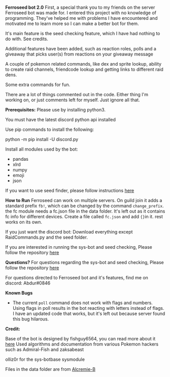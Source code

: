 **Ferroseed bot 2.0**
First, a special thank you to my friends on the server Ferroseed bot was made for.
I entered this project with no knowledge of programming. They've helped me with problems I have
encountered and motivated me to learn more so I can make a better bot for them.

It's main feature is the seed checking feature, which I have had nothing to do with. See credits.

Additional features have been added, such as reaction roles, polls
and a giveaway that picks user(s) from reactions on your giveaway message

A couple of pokemon related commands, like dex and sprite lookup, ability to create raid channels, friendcode lookup
and getting links to different raid dens.

Some extra commands for fun.

There are a lot of things commented out in the code. Either thing I'm working on, or just comments left for myself.
Just ignore all that.

**Prerequisites:**
Please use by installing python3. 

You must have the latest discord python api installed

Use pip commands to install the following:

python -m pip install -U discord.py

Install all modules used by the bot:
- pandas
- xlrd
- numpy
- emoji
- json

If you want to use seed finder, please follow instructions [here](https://gitlab.com/fishguy6564/lanturn-bot-public-source-code)


**How to Run**
Ferroseed can work on multiple servers. On guild join it adds a standard prefix `fb!`, which can be changed by the command `change_prefix`.
the fc module needs a fc.json file in the data folder. It's left out as it contains fc info for different devices.
Create a file called `fc.json` and add `{}`in it. rest works on its own.

If you just want the discord bot:
Download everything except RaidCommands.py and the seed folder.

If you are interested in running the sys-bot and seed checking, Please follow the repository [here](https://gitlab.com/fishguy6564/lanturn-bot-public-source-code)


**Questions?**
For questions regarding the sys-bot and seed checking, Please follow the repository [here](https://gitlab.com/fishguy6564/lanturn-bot-public-source-code)

For questions directed to Ferroseed bot and it's features, find me on discord: Abdur#0846


**Known Bugs**
- The current `poll` command does not work with flags and numbers. 
  Using flags in poll results in the bot reacting with letters instead of flags.
  I have an updated code that works, but it's left out because server found this bug hilarous.



**Credit:**

Base of the bot is designed by fishguy6564, you can read more about it [here](https://gitlab.com/fishguy6564/lanturn-bot-public-source-code)
Used algorithms and documentation from various Pokemon hackers
such as Admiral-Fish and zaksabeast

olliz0r for the sys-botbase sysmodule

Files in the data folder are from [Alcremie-B](https://github.com/RaphGG/den-bot)
